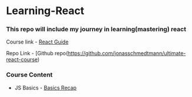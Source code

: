 # Learning-React

### This repo will include my journey in learning(mastering) react 

Course link - [React Guide](https://www.udemy.com/course/the-ultimate-react-course/learn/lecture/37351178#overview)

Repo Link - [Github repo(https://github.com/jonasschmedtmann/ultimate-react-course)

### Course Content 
- JS Basics - [Basics Recap](https://github.com/Ravkeerat02/Learning-React/blob/main/js-review/script.js)


